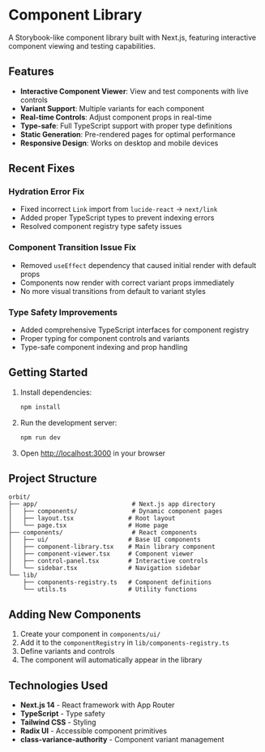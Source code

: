# Component Library

A Storybook-like component library built with Next.js, featuring interactive component viewing and testing capabilities.

## Features

- **Interactive Component Viewer**: View and test components with live controls
- **Variant Support**: Multiple variants for each component
- **Real-time Controls**: Adjust component props in real-time
- **Type-safe**: Full TypeScript support with proper type definitions
- **Static Generation**: Pre-rendered pages for optimal performance
- **Responsive Design**: Works on desktop and mobile devices

## Recent Fixes

### Hydration Error Fix
- Fixed incorrect `Link` import from `lucide-react` → `next/link`
- Added proper TypeScript types to prevent indexing errors
- Resolved component registry type safety issues

### Component Transition Issue Fix
- Removed `useEffect` dependency that caused initial render with default props
- Components now render with correct variant props immediately
- No more visual transitions from default to variant styles

### Type Safety Improvements
- Added comprehensive TypeScript interfaces for component registry
- Proper typing for component controls and variants
- Type-safe component indexing and prop handling

## Getting Started

1. Install dependencies:
   ```bash
   npm install
   ```

2. Run the development server:
   ```bash
   npm run dev
   ```

3. Open [http://localhost:3000](http://localhost:3000) in your browser

## Project Structure

```
orbit/
├── app/                          # Next.js app directory
│   ├── components/               # Dynamic component pages
│   ├── layout.tsx               # Root layout
│   └── page.tsx                 # Home page
├── components/                   # React components
│   ├── ui/                      # Base UI components
│   ├── component-library.tsx    # Main library component
│   ├── component-viewer.tsx     # Component viewer
│   ├── control-panel.tsx        # Interactive controls
│   └── sidebar.tsx              # Navigation sidebar
└── lib/
    ├── components-registry.ts   # Component definitions
    └── utils.ts                 # Utility functions
```

## Adding New Components

1. Create your component in `components/ui/`
2. Add it to the `componentRegistry` in `lib/components-registry.ts`
3. Define variants and controls
4. The component will automatically appear in the library

## Technologies Used

- **Next.js 14** - React framework with App Router
- **TypeScript** - Type safety
- **Tailwind CSS** - Styling
- **Radix UI** - Accessible component primitives
- **class-variance-authority** - Component variant management
